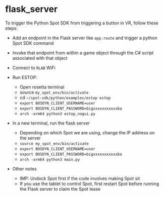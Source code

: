 # flask_server

To trigger the Python Spot SDK from triggering a button in VR, follow these steps:

- Add an endpoint in the Flask server like `app.route` and trigger a python Spot SDK command
- Invoke that endpoint from within a game object through the C# script associated with that object
- Connect to `RLAB` WiFi
- Run ESTOP:
  - Open rosetta terminal
  - source `my_spot_env/bin/activate`
  - cd `~/spot-sdk/python/examples/estop estop`
  - `export BOSDYN_CLIENT_USERNAME=user`
  - `export BOSDYN_CLIENT_PASSWORD=bigxxxxxxxxxxxba`
  - `arch -arm64 python3 estop_nogui.py`

- In a new terminal, run the flask server
  - Depending on which Spot we are using, change the IP address on the server
  - `source my_spot_env/bin/activate`
  - `export BOSDYN_CLIENT_USERNAME=user`
  - `export BOSDYN_CLIENT_PASSWORD=bigxxxxxxxxxxxba`
  - `arch -arm64 python3 main.py`
  
 - Other notes
    - IMP: Undock Spot first if the code involves making Spot sit
    - If you use the tablet to control Spot, first restart Spot before running the Flask server to claim the Spot lease
